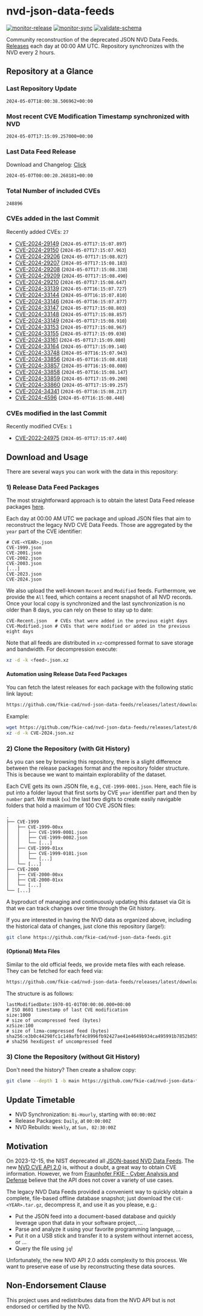 # nvd-json-data-feeds

[![monitor-release](https://github.com/fkie-cad/nvd-json-data-feeds/actions/workflows/monitor_release.yml/badge.svg)](https://github.com/fkie-cad/nvd-json-data-feeds/actions/workflows/monitor_release.yml)
[![monitor-sync](https://github.com/fkie-cad/nvd-json-data-feeds/actions/workflows/monitor_sync.yml/badge.svg)](https://github.com/fkie-cad/nvd-json-data-feeds/actions/workflows/monitor_sync.yml)
[![validate-schema](https://github.com/fkie-cad/nvd-json-data-feeds/actions/workflows/validate_schema.yml/badge.svg)](https://github.com/fkie-cad/nvd-json-data-feeds/actions/workflows/validate_schema.yml)

Community reconstruction of the deprecated JSON NVD Data Feeds.
[Releases](https://github.com/fkie-cad/nvd-json-data-feeds/releases/latest) each day at 00:00 AM UTC.
Repository synchronizes with the NVD every 2 hours.

## Repository at a Glance

### Last Repository Update

```plain
2024-05-07T18:00:38.506962+00:00
```

### Most recent CVE Modification Timestamp synchronized with NVD

```plain
2024-05-07T17:15:09.257000+00:00
```

### Last Data Feed Release

Download and Changelog: [Click](https://github.com/fkie-cad/nvd-json-data-feeds/releases/latest)

```plain
2024-05-07T00:00:20.268181+00:00
```

### Total Number of included CVEs

```plain
248896
```

### CVEs added in the last Commit

Recently added CVEs: `27`

- [CVE-2024-29149](CVE-2024/CVE-2024-291xx/CVE-2024-29149.json) (`2024-05-07T17:15:07.897`)
- [CVE-2024-29150](CVE-2024/CVE-2024-291xx/CVE-2024-29150.json) (`2024-05-07T17:15:07.963`)
- [CVE-2024-29206](CVE-2024/CVE-2024-292xx/CVE-2024-29206.json) (`2024-05-07T17:15:08.027`)
- [CVE-2024-29207](CVE-2024/CVE-2024-292xx/CVE-2024-29207.json) (`2024-05-07T17:15:08.183`)
- [CVE-2024-29208](CVE-2024/CVE-2024-292xx/CVE-2024-29208.json) (`2024-05-07T17:15:08.330`)
- [CVE-2024-29209](CVE-2024/CVE-2024-292xx/CVE-2024-29209.json) (`2024-05-07T17:15:08.490`)
- [CVE-2024-29210](CVE-2024/CVE-2024-292xx/CVE-2024-29210.json) (`2024-05-07T17:15:08.647`)
- [CVE-2024-33139](CVE-2024/CVE-2024-331xx/CVE-2024-33139.json) (`2024-05-07T16:15:07.727`)
- [CVE-2024-33144](CVE-2024/CVE-2024-331xx/CVE-2024-33144.json) (`2024-05-07T16:15:07.810`)
- [CVE-2024-33146](CVE-2024/CVE-2024-331xx/CVE-2024-33146.json) (`2024-05-07T16:15:07.877`)
- [CVE-2024-33147](CVE-2024/CVE-2024-331xx/CVE-2024-33147.json) (`2024-05-07T17:15:08.803`)
- [CVE-2024-33148](CVE-2024/CVE-2024-331xx/CVE-2024-33148.json) (`2024-05-07T17:15:08.857`)
- [CVE-2024-33149](CVE-2024/CVE-2024-331xx/CVE-2024-33149.json) (`2024-05-07T17:15:08.910`)
- [CVE-2024-33153](CVE-2024/CVE-2024-331xx/CVE-2024-33153.json) (`2024-05-07T17:15:08.967`)
- [CVE-2024-33155](CVE-2024/CVE-2024-331xx/CVE-2024-33155.json) (`2024-05-07T17:15:09.030`)
- [CVE-2024-33161](CVE-2024/CVE-2024-331xx/CVE-2024-33161.json) (`2024-05-07T17:15:09.080`)
- [CVE-2024-33164](CVE-2024/CVE-2024-331xx/CVE-2024-33164.json) (`2024-05-07T17:15:09.140`)
- [CVE-2024-33748](CVE-2024/CVE-2024-337xx/CVE-2024-33748.json) (`2024-05-07T16:15:07.943`)
- [CVE-2024-33856](CVE-2024/CVE-2024-338xx/CVE-2024-33856.json) (`2024-05-07T16:15:08.010`)
- [CVE-2024-33857](CVE-2024/CVE-2024-338xx/CVE-2024-33857.json) (`2024-05-07T16:15:08.080`)
- [CVE-2024-33858](CVE-2024/CVE-2024-338xx/CVE-2024-33858.json) (`2024-05-07T16:15:08.147`)
- [CVE-2024-33859](CVE-2024/CVE-2024-338xx/CVE-2024-33859.json) (`2024-05-07T17:15:09.200`)
- [CVE-2024-33860](CVE-2024/CVE-2024-338xx/CVE-2024-33860.json) (`2024-05-07T17:15:09.257`)
- [CVE-2024-34341](CVE-2024/CVE-2024-343xx/CVE-2024-34341.json) (`2024-05-07T16:15:08.217`)
- [CVE-2024-4596](CVE-2024/CVE-2024-45xx/CVE-2024-4596.json) (`2024-05-07T16:15:08.440`)


### CVEs modified in the last Commit

Recently modified CVEs: `1`

- [CVE-2022-24975](CVE-2022/CVE-2022-249xx/CVE-2022-24975.json) (`2024-05-07T17:15:07.440`)


## Download and Usage

There are several ways you can work with the data in this repository:

### 1) Release Data Feed Packages

The most straightforward approach is to obtain the latest Data Feed release packages [here](https://github.com/fkie-cad/nvd-json-data-feeds/releases/latest).

Each day at 00:00 AM UTC we package and upload JSON files that aim to reconstruct the legacy NVD CVE Data Feeds.
Those are aggregated by the `year` part of the CVE identifier:

```
# CVE-<YEAR>.json
CVE-1999.json
CVE-2001.json
CVE-2002.json
CVE-2003.json
[...]
CVE-2023.json
CVE-2024.json
```

We also upload the well-known `Recent` and `Modified` feeds.
Furthermore, we provide the `All` feed, which contains a recent snapshot of all NVD records.
Once your local copy is synchronized and the last synchronization is no older than 8 days, you can rely on these to stay up to date:

```plain
CVE-Recent.json   # CVEs that were added in the previous eight days
CVE-Modified.json # CVEs that were modified or added in the previous eight days
```

Note that all feeds are distributed in `xz`-compressed format to save storage and bandwidth.
For decompression execute:

```sh
xz -d -k <feed>.json.xz
```

#### Automation using Release Data Feed Packages

You can fetch the latest releases for each package with the following static link layout:

```sh
https://github.com/fkie-cad/nvd-json-data-feeds/releases/latest/download/CVE-<YEAR>.json.xz
```

Example:

```sh
wget https://github.com/fkie-cad/nvd-json-data-feeds/releases/latest/download/CVE-2024.json.xz
xz -d -k CVE-2024.json.xz
```

### 2) Clone the Repository (with Git History)

As you can see by browsing this repository, there is a slight difference between the release packages format and the repository folder structure.
This is because we want to maintain explorability of the dataset.

Each CVE gets its own JSON file, e.g., `CVE-1999-0001.json`.
Here, each file is put into a folder layout that first sorts by CVE `year` identifier part and then by `number` part.
We mask (`xx`) the last two digits to create easily navigable folders that hold a maximum of 100 CVE JSON files:

```plain
.
├── CVE-1999
│   ├── CVE-1999-00xx
│   │   ├── CVE-1999-0001.json
│   │   ├── CVE-1999-0002.json
│   │   └── [...]
│   ├── CVE-1999-01xx
│   │   ├── CVE-1999-0101.json
│   │   └── [...]
│   └── [...]
├── CVE-2000
│   ├── CVE-2000-00xx
│   ├── CVE-2000-01xx
│   └── [...]
└── [...]
```

A byproduct of managing and continuously updating this dataset via Git is that we can track changes over time through the Git history.

If you are interested in having the NVD data as organized above, including the historical data of changes, just clone this repository (large!):

```sh
git clone https://github.com/fkie-cad/nvd-json-data-feeds.git
```

#### (Optional) Meta Files

Similar to the old official feeds, we provide meta files with each release. They can be fetched for each feed via:

```sh
https://github.com/fkie-cad/nvd-json-data-feeds/releases/latest/download/CVE-<YEAR>.meta
```

The structure is as follows:

```plain
lastModifiedDate:1970-01-01T00:00:00.000+00:00                          # ISO 8601 timestamp of last CVE modification
size:1000                                                               # size of uncompressed feed (bytes)
xzSize:100                                                              # size of lzma-compressed feed (bytes)
sha256:e3b0c44298fc1c149afbf4c8996fb92427ae41e4649b934ca495991b7852b855 # sha256 hexdigest of uncompressed feed
```

### 3) Clone the Repository (without Git History)

Don't need the history? Then create a shallow copy:

```sh
git clone --depth 1 -b main https://github.com/fkie-cad/nvd-json-data-feeds.git
```


## Update Timetable

* NVD Synchronization: `Bi-Hourly`, starting with `00:00:00Z`
* Release Packages: `Daily`, at `00:00:00Z`
* NVD Rebuilds: `Weekly`, at `Sun, 02:30:00Z`


## Motivation

On 2023-12-15, the NIST deprecated all [JSON-based NVD Data Feeds](https://nvd.nist.gov/vuln/data-feeds#divRetirementBanner-1).
The new [NVD CVE API 2.0](https://nvd.nist.gov/developers/vulnerabilities) is, without a doubt, a great way to obtain CVE information.
However, we from [Fraunhofer FKIE - Cyber Analysis and Defense](https://www.fkie.fraunhofer.de/en/departments/cad.html) believe that the API does not cover a variety of use cases.

The legacy NVD Data Feeds provided a convenient way to quickly obtain a complete, file-based offline database snapshot; just download the `CVE-<YEAR>.tar.gz`, decompress it, and use it as you please, e.g.:

- Put the JSON feed into a document-based database and quickly leverage upon that data in your software project, ...
- Parse and analyze it using your favorite programming language, ...
- Put it on a USB stick and transfer it to a system without internet access, or ...
- Query the file using `jq`!

Unfortunately, the new NVD API 2.0 adds complexity to this process.
We want to preserve ease of use by reconstructing these data sources.

## Non-Endorsement Clause

This project uses and redistributes data from the NVD API but is not endorsed or certified by the NVD.